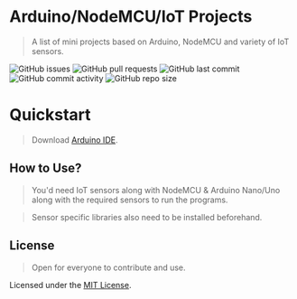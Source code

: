 # Arduino/NodeMCU/IoT Projects
> A list of mini projects based on Arduino, NodeMCU and variety of IoT sensors. 

![GitHub issues](https://img.shields.io/github/issues/AgrMayank/Arduino-NodeMCU-IoT-Projects?label=Issues&style=flat-square)
![GitHub pull requests](https://img.shields.io/github/issues-pr/AgrMayank/Arduino-NodeMCU-IoT-Projects?label=Pull%20Requests&style=flat-square)
![GitHub last commit](https://img.shields.io/github/last-commit/AgrMayank/Arduino-NodeMCU-IoT-Projects?label=Last%20Commit&style=flat-square)
![GitHub commit activity](https://img.shields.io/github/commit-activity/m/AgrMayank/Arduino-NodeMCU-IoT-Projects?label=Commit%20Activity&style=flat-square)
![GitHub repo size](https://img.shields.io/github/repo-size/AgrMayank/Arduino-NodeMCU-IoT-Projects?label=Repo%20Size&style=flat-square)

# Quickstart
> Download [Arduino IDE](https://www.arduino.cc/en/Main/Software).

## How to Use?
> You'd need IoT sensors along with NodeMCU & Arduino Nano/Uno along with the required sensors to run the programs.

> Sensor specific libraries also need to be installed beforehand.

## License
> Open for everyone to contribute and use.

Licensed under the [MIT License](https://opensource.org/licenses/MIT).
